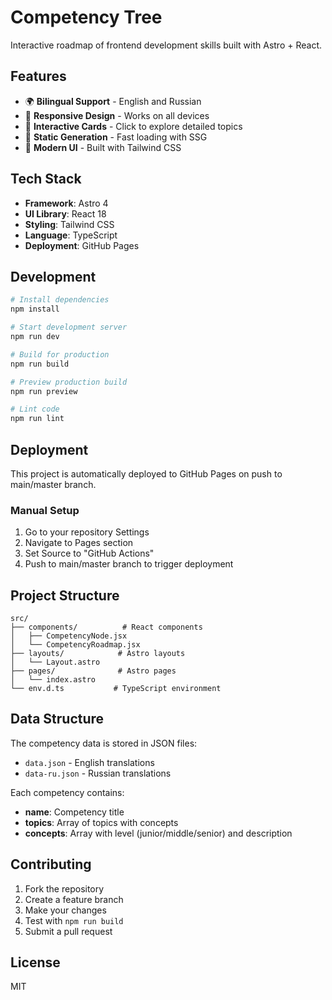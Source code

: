 # Competency Tree

Interactive roadmap of frontend development skills built with Astro + React.

## Features

- 🌍 **Bilingual Support** - English and Russian
- 📱 **Responsive Design** - Works on all devices
- 🎯 **Interactive Cards** - Click to explore detailed topics
- 🚀 **Static Generation** - Fast loading with SSG
- 🎨 **Modern UI** - Built with Tailwind CSS

## Tech Stack

- **Framework**: Astro 4
- **UI Library**: React 18
- **Styling**: Tailwind CSS
- **Language**: TypeScript
- **Deployment**: GitHub Pages

## Development

```bash
# Install dependencies
npm install

# Start development server
npm run dev

# Build for production
npm run build

# Preview production build
npm run preview

# Lint code
npm run lint
```

## Deployment

This project is automatically deployed to GitHub Pages on push to main/master branch.

### Manual Setup

1. Go to your repository Settings
2. Navigate to Pages section
3. Set Source to "GitHub Actions"
4. Push to main/master branch to trigger deployment

## Project Structure

```
src/
├── components/          # React components
│   ├── CompetencyNode.jsx
│   └── CompetencyRoadmap.jsx
├── layouts/            # Astro layouts
│   └── Layout.astro
├── pages/              # Astro pages
│   └── index.astro
└── env.d.ts           # TypeScript environment
```

## Data Structure

The competency data is stored in JSON files:
- `data.json` - English translations
- `data-ru.json` - Russian translations

Each competency contains:
- **name**: Competency title
- **topics**: Array of topics with concepts
- **concepts**: Array with level (junior/middle/senior) and description

## Contributing

1. Fork the repository
2. Create a feature branch
3. Make your changes
4. Test with `npm run build`
5. Submit a pull request

## License

MIT
